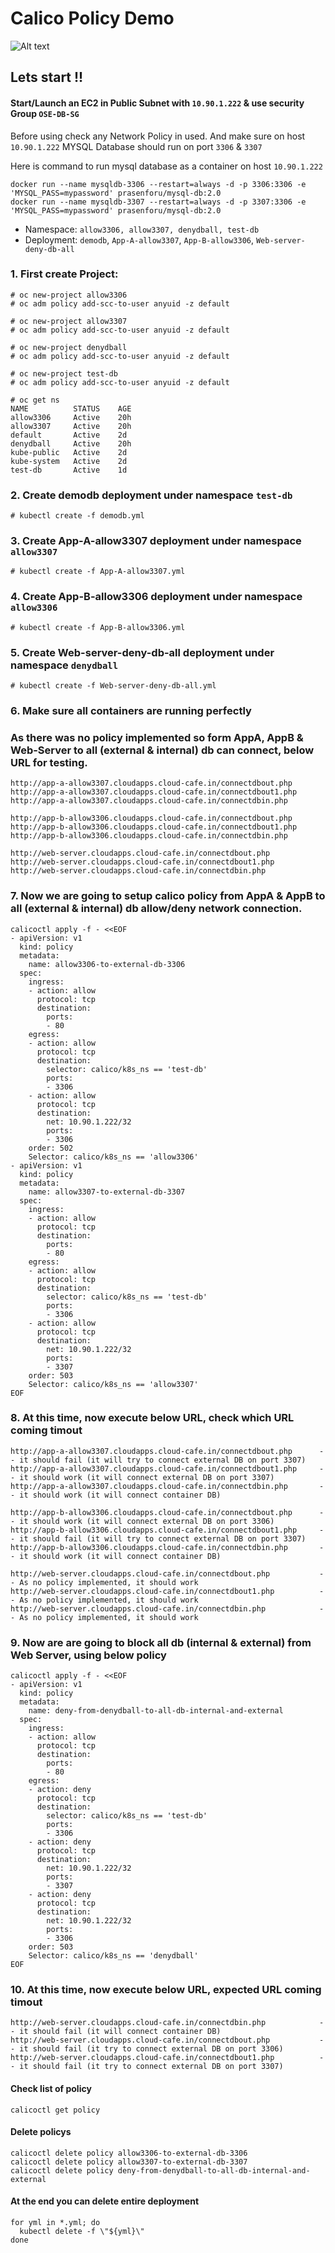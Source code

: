 # Calico Policy Demo
![Alt text](https://github.com/prasenforu/container-platform/blob/master/kube/Networking/demo-calico/demo-calico.png "Overview")

## Lets start !!

#### Start/Launch an EC2 in Public Subnet with ```10.90.1.222``` & use security Group ```OSE-DB-SG```

Before using check any Network Policy in used. And make sure on host ```10.90.1.222``` MYSQL Database should run on port ```3306``` & ```3307```

Here is command to run mysql database as a container on host ```10.90.1.222```

```
docker run --name mysqldb-3306 --restart=always -d -p 3306:3306 -e 'MYSQL_PASS=mypassword' prasenforu/mysql-db:2.0
docker run --name mysqldb-3307 --restart=always -d -p 3307:3306 -e 'MYSQL_PASS=mypassword' prasenforu/mysql-db:2.0
```

- Namespace: ```allow3306, allow3307, denydball, test-db```
- Deployment: ```demodb```, ```App-A-allow3307```, ```App-B-allow3306```, ```Web-server-deny-db-all```

### 1. First create Project:

```
# oc new-project allow3306 
# oc adm policy add-scc-to-user anyuid -z default

# oc new-project allow3307
# oc adm policy add-scc-to-user anyuid -z default

# oc new-project denydball
# oc adm policy add-scc-to-user anyuid -z default

# oc new-project test-db
# oc adm policy add-scc-to-user anyuid -z default

# oc get ns
NAME          STATUS    AGE
allow3306     Active    20h
allow3307     Active    20h
default       Active    2d
denydball     Active    20h
kube-public   Active    2d
kube-system   Active    2d
test-db       Active    1d
```
### 2. Create demodb deployment under namespace ```test-db```

```
# kubectl create -f demodb.yml
```
### 3. Create App-A-allow3307 deployment under namespace ```allow3307```

```
# kubectl create -f App-A-allow3307.yml
```
### 4. Create App-B-allow3306 deployment under namespace ```allow3306```

```
# kubectl create -f App-B-allow3306.yml
```

### 5. Create Web-server-deny-db-all deployment under namespace ```denydball```

```
# kubectl create -f Web-server-deny-db-all.yml
```

### 6. Make sure all containers are running perfectly

### As there was no policy implemented so form AppA, AppB & Web-Server to all (external & internal) db can connect, below URL for testing.

```
http://app-a-allow3307.cloudapps.cloud-cafe.in/connectdbout.php
http://app-a-allow3307.cloudapps.cloud-cafe.in/connectdbout1.php
http://app-a-allow3307.cloudapps.cloud-cafe.in/connectdbin.php

http://app-b-allow3306.cloudapps.cloud-cafe.in/connectdbout.php
http://app-b-allow3306.cloudapps.cloud-cafe.in/connectdbout1.php
http://app-b-allow3306.cloudapps.cloud-cafe.in/connectdbin.php

http://web-server.cloudapps.cloud-cafe.in/connectdbout.php
http://web-server.cloudapps.cloud-cafe.in/connectdbout1.php
http://web-server.cloudapps.cloud-cafe.in/connectdbin.php
```

### 7. Now we are going to setup calico policy from AppA & AppB to all (external & internal) db allow/deny network connection.

```
calicoctl apply -f - <<EOF
- apiVersion: v1
  kind: policy
  metadata:
    name: allow3306-to-external-db-3306
  spec:
    ingress:
    - action: allow
      protocol: tcp
      destination:
        ports:
        - 80
    egress:
    - action: allow
      protocol: tcp
      destination:
        selector: calico/k8s_ns == 'test-db'
        ports:
        - 3306
    - action: allow
      protocol: tcp
      destination:
        net: 10.90.1.222/32
        ports:
        - 3306
    order: 502
    Selector: calico/k8s_ns == 'allow3306'
- apiVersion: v1
  kind: policy
  metadata:
    name: allow3307-to-external-db-3307
  spec:
    ingress:
    - action: allow
      protocol: tcp
      destination:
        ports:
        - 80
    egress:
    - action: allow
      protocol: tcp
      destination:
        selector: calico/k8s_ns == 'test-db'
        ports:
        - 3306
    - action: allow
      protocol: tcp
      destination:
        net: 10.90.1.222/32
        ports:
        - 3307
    order: 503
    Selector: calico/k8s_ns == 'allow3307'
EOF
```

### 8. At this time, now execute below URL, check which URL coming timout

```
http://app-a-allow3307.cloudapps.cloud-cafe.in/connectdbout.php      -- it should fail (it will try to connect external DB on port 3307)
http://app-a-allow3307.cloudapps.cloud-cafe.in/connectdbout1.php     -- it should work (it will connect external DB on port 3307)
http://app-a-allow3307.cloudapps.cloud-cafe.in/connectdbin.php       -- it should work (it will connect container DB)

http://app-b-allow3306.cloudapps.cloud-cafe.in/connectdbout.php      -- it should work (it will connect external DB on port 3306)
http://app-b-allow3306.cloudapps.cloud-cafe.in/connectdbout1.php     -- it should fail (it will try to connect external DB on port 3307)
http://app-b-allow3306.cloudapps.cloud-cafe.in/connectdbin.php       -- it should work (it will connect container DB)

http://web-server.cloudapps.cloud-cafe.in/connectdbout.php           -- As no policy implemented, it should work
http://web-server.cloudapps.cloud-cafe.in/connectdbout1.php          -- As no policy implemented, it should work
http://web-server.cloudapps.cloud-cafe.in/connectdbin.php            -- As no policy implemented, it should work
```

### 9. Now are are going to block all db (internal & external) from Web Server, using below policy

```
calicoctl apply -f - <<EOF
- apiVersion: v1
  kind: policy
  metadata:
    name: deny-from-denydball-to-all-db-internal-and-external
  spec:
    ingress:
    - action: allow
      protocol: tcp
      destination:
        ports:
        - 80
    egress:
    - action: deny
      protocol: tcp
      destination:
        selector: calico/k8s_ns == 'test-db'
        ports:
        - 3306
    - action: deny
      protocol: tcp
      destination:
        net: 10.90.1.222/32
        ports:
        - 3307
    - action: deny
      protocol: tcp
      destination:
        net: 10.90.1.222/32
        ports:
        - 3306
    order: 503
    Selector: calico/k8s_ns == 'denydball'
EOF
```

### 10. At this time, now execute below URL, expected URL coming timout

```
http://web-server.cloudapps.cloud-cafe.in/connectdbin.php            -- it should fail (it will connect container DB)
http://web-server.cloudapps.cloud-cafe.in/connectdbout.php           -- it should fail (it try to connect external DB on port 3306)
http://web-server.cloudapps.cloud-cafe.in/connectdbout1.php          -- it should fail (it try to connect external DB on port 3307)

```
#### Check list of policy
```
calicoctl get policy
```
#### Delete policys
```
calicoctl delete policy allow3306-to-external-db-3306
calicoctl delete policy allow3307-to-external-db-3307
calicoctl delete policy deny-from-denydball-to-all-db-internal-and-external
```

#### At the end you can delete entire deployment

```
for yml in *.yml; do
  kubectl delete -f \"${yml}\"
done
```

